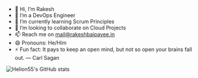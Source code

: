 - 👋 Hi, I’m Rakesh
- 👀 I’m a DevOps Engineer
- 🌱 I’m currently learning Scrum Principles
- 💞️ I’m looking to collaborate on Cloud Projects
- 📫 Reach me on mail@rakeshbajpayee.in
- 😄 Pronouns: He/Him
- ⚡ Fun fact: It pays to keep an open mind, but not so open your brains fall out. ― Carl Sagan

![Helion55's GitHub stats](https://github-readme-stats.vercel.app/api?username=Helion55&show_icons=true&theme=radical)

<!---
Helion55/Helion55 is a ✨ special ✨ repository because its `README.md` (this file) appears on your GitHub profile.
You can click the Preview link to take a look at your changes.
--->
